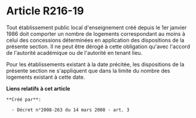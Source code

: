 # Article R216-19

Tout établissement public local d'enseignement créé depuis le 1er janvier 1986 doit comporter un nombre de logements
correspondant au moins à celui des concessions déterminées en application des dispositions de la présente section. Il ne peut
être dérogé à cette obligation qu'avec l'accord de l'autorité académique ou de l'autorité en tenant lieu. 

Pour les établissements existant à la date précitée, les dispositions de la présente section ne s'appliquent que dans la
limite du nombre des logements existant à cette date.

**Liens relatifs à cet article**

	**Créé par**:

	  - Décret n°2008-263 du 14 mars 2008 - art. 3

